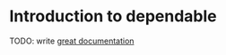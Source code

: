 # Introduction to dependable

TODO: write [great documentation](http://jacobian.org/writing/what-to-write/)
